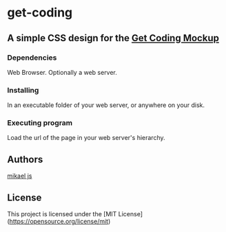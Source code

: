 # get-coding
## A simple CSS design for the [Get Coding Mockup]([https://github.com/Lexicon-frontend-2024-2025/hobby-html--vning/blob/main/README.md](https://www.figma.com/design/Kox5hlXEK8TDgnhpRXOYeM/mockup?node-id=0-1&node-type=canvas&t=gbOCVJDvvtuOVdRM-0))

### Dependencies
Web Browser. Optionally a web server.

### Installing
In an executable folder of your web server, or anywhere on your disk.

### Executing program
Load the url of the page in your web server's hierarchy.

## Authors
[mikael js](mikaelb-frontend@proton.me)

## License
This project is licensed under the [MIT License] (https://opensource.org/license/mit)